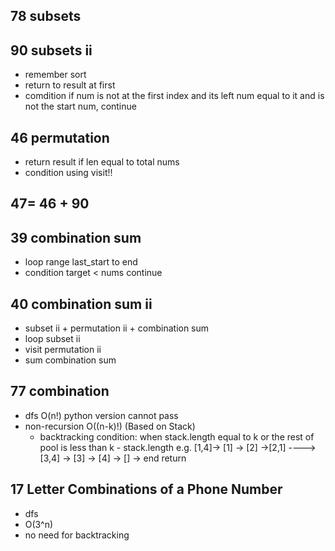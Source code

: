## 78 subsets
## 90 subsets ii
- remember sort
- return to result at first
- comdition if num is not at the first index and its left num equal to it and is not the start num, continue
## 46 permutation
- return result if len equal to total nums
- condition  using visit!!
## 47= 46 + 90
## 39 combination sum
- loop range last_start to end
- condition target < nums continue
## 40 combination sum ii 
- subset ii + permutation ii + combination sum
- loop subset ii 
- visit permutation ii 
- sum combination sum
## 77 combination
- dfs O(n!) python version cannot pass
- non-recursion O((n-k)!) (Based on Stack)
  - backtracking condition: when stack.length equal to k or the rest of pool is less than k - stack.length
  	e.g. [1,4]-> [1] -> [2] ->[2,1] ---->[3,4] -> [3] -> [4] -> [] -> end return
## 17 Letter Combinations of a Phone Number
- dfs
- O(3^n)
- no need for backtracking
